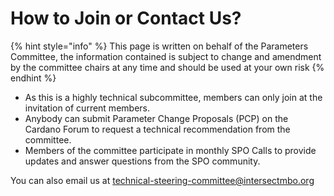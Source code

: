 # How to Join or Contact Us?

{% hint style="info" %}
This page is written on behalf of the Parameters Committee, the information contained is subject to change and amendment by the committee chairs at any time and should be used at your own risk
{% endhint %}

* As this is a highly technical subcommittee, members can only join at the invitation of current members.&#x20;
* Anybody can submit Parameter Change Proposals (PCP) on the Cardano Forum to request a technical recommendation from the committee.
* Members of the committee participate in monthly SPO Calls to provide updates and answer questions from the SPO community.



You can also email us at [technical-steering-committee@intersectmbo.org](mailto:technical-steering-committee@intersectmbo.org)
